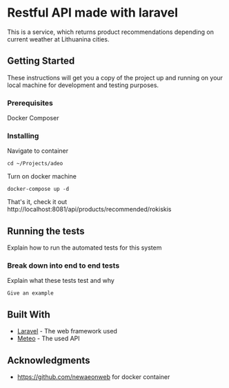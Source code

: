 # Restful API made with laravel

This is a service, which returns product recommendations depending on current weather at Lithuanina cities.

## Getting Started

These instructions will get you a copy of the project up and running on your local machine for development and testing purposes.

### Prerequisites

Docker
Composer

### Installing

Navigate to container

```
cd ~/Projects/adeo
```

Turn on docker machine

```
docker-compose up -d
```

That's it, check it out http://localhost:8081/api/products/recommended/rokiskis

## Running the tests

Explain how to run the automated tests for this system

### Break down into end to end tests

Explain what these tests test and why

```
Give an example
```

## Built With

* [Laravel](https://laravel.com) - The web framework used
* [Meteo](https://api.meteo.lt/) - The used API


## Acknowledgments

* https://github.com/newaeonweb for docker container
